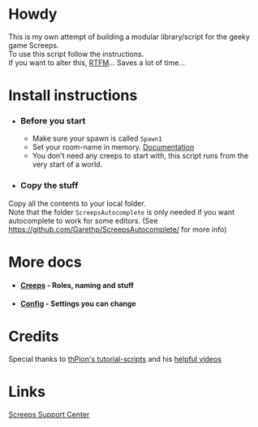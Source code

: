 # Howdy
This is my own attempt of building a modular library/script for the geeky game Screeps.  
To use this script follow the instructions.  
If you want to alter this, [RTFM](https://en.wikipedia.org/wiki/RTFM)... Saves a lot of time...

# Install instructions
- ### Before you start
  - Make sure your spawn is called `Spawn1`
  - Set your room-name in memory. [Documentation](docs/config.md#config-rooms)
  - You don't need any creeps to start with, this script runs from the very start of a world.

- ###  Copy the stuff
Copy all the contents to your local folder.  
Note that the folder `ScreepsAutocomplete` is only needed if you want autocomplete to work for some editors. (See https://github.com/Garethp/ScreepsAutocomplete/ for more info)

# More docs
  - #### [Creeps](docs/creeps.md) - Roles, naming and stuff

  - #### [Config](docs/config.md) - Settings you can change

# Credits
Special thanks to [thPion's tutorial-scripts](https://github.com/thPion/Screeps-Nooby-Guide) and his [helpful videos](https://www.youtube.com/playlist?list=PL0EZQ169YGlor5rzeJEYYPE3tGYT2zGT2)

# Links
[Screeps Support Center](http://support.screeps.com/hc/en-us)
